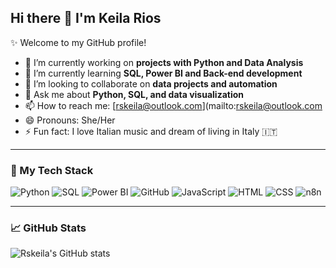 ## Hi there 👋 I'm Keila Rios

✨ Welcome to my GitHub profile!

- 🔭 I’m currently working on **projects with Python and Data Analysis**
- 🌱 I’m currently learning **SQL, Power BI and Back-end development**
- 👯 I’m looking to collaborate on **data projects and automation**
- 💬 Ask me about **Python, SQL, and data visualization**
- 📫 How to reach me: [rskeila@outlook.com](mailto:rskeila@outlook.com 
- 😄 Pronouns: She/Her
- ⚡ Fun fact: I love Italian music and dream of living in Italy 🇮🇹

---

### 🚀 My Tech Stack

![Python](https://img.shields.io/badge/-Python-3776AB?style=flat&logo=python&logoColor=white)
![SQL](https://img.shields.io/badge/-SQL-4479A1?style=flat&logo=mysql&logoColor=white)
![Power BI](https://img.shields.io/badge/-Power%20BI-F2C811?style=flat&logo=microsoft-power-bi&logoColor=white)
![GitHub](https://img.shields.io/badge/-GitHub-181717?style=flat&logo=github&logoColor=white)
![JavaScript](https://img.shields.io/badge/-JavaScript-F7DF1E?style=flat&logo=javascript&logoColor=black)
![HTML](https://img.shields.io/badge/-HTML-E34F26?style=flat&logo=html5&logoColor=white)
![CSS](https://img.shields.io/badge/-CSS-1572B6?style=flat&logo=css3&logoColor=white)
![n8n](https://img.shields.io/badge/-n8n-ff3e00?style=flat&logo=n8n&logoColor=white)

---

### 📈 GitHub Stats

![Rskeila's GitHub stats](https://github-readme-stats.vercel.app/api?username=Rskeila&show_icons=true&theme=radical)

